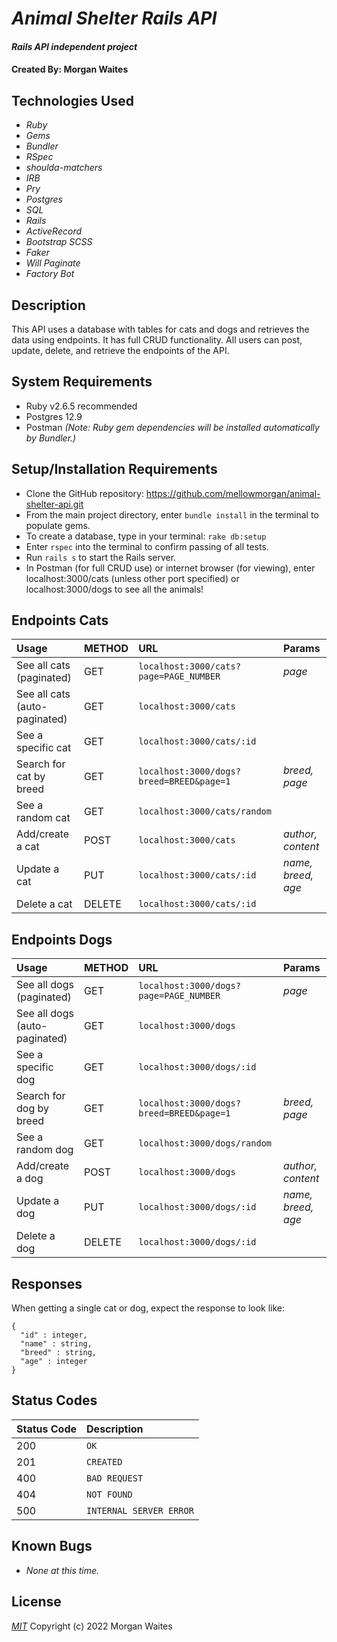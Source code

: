 # _Animal Shelter Rails API_

#### _Rails API independent project_

#### Created By: Morgan Waites

## Technologies Used

* _Ruby_
* _Gems_
* _Bundler_
* _RSpec_
* _shoulda-matchers_
* _IRB_
* _Pry_
* _Postgres_
* _SQL_
* _Rails_
* _ActiveRecord_
* _Bootstrap SCSS_
* _Faker_
* _Will Paginate_
* _Factory Bot_

## Description

This API uses a database with tables for cats and dogs and retrieves the data using endpoints. It has full CRUD functionality. All users can post, update, delete, and retrieve the endpoints of the API.

## System Requirements

* Ruby v2.6.5 recommended
* Postgres 12.9  
* Postman
_(Note: Ruby gem dependencies will be installed automatically by Bundler.)_

## Setup/Installation Requirements

* Clone the GitHub repository: https://github.com/mellowmorgan/animal-shelter-api.git 
* From the main project directory, enter `bundle install` in the terminal to populate gems.
* To create a database, type in your terminal: 
      `rake db:setup`
* Enter `rspec` into the terminal to confirm passing of all tests.
* Run `rails s` to start the Rails server.
* In Postman (for full CRUD use) or internet browser (for viewing), enter localhost:3000/cats (unless other port specified) or localhost:3000/dogs to see all the animals!

## Endpoints Cats

|Usage | METHOD       | URL       | Params |
| :--------|:------------| :---------| :------|
|See all cats (paginated) | GET    | `localhost:3000/cats?page=PAGE_NUMBER` | _page_ |
|See all cats (auto-paginated) | GET    | `localhost:3000/cats` | |
|See a specific cat | GET    | `localhost:3000/cats/:id` | |
|Search for cat by breed | GET    | `localhost:3000/dogs?breed=BREED&page=1` | _breed, page_ |
|See a random cat | GET    | `localhost:3000/cats/random` | |
|Add/create a cat | POST    | `localhost:3000/cats` | _author, content_ |
|Update a cat | PUT    | `localhost:3000/cats/:id` | _name, breed, age_ |
|Delete a cat | DELETE    |`localhost:3000/cats/:id`| |  

## Endpoints Dogs


|Usage | METHOD       | URL       | Params |
| :--------|:------------| :---------| :------|
|See all dogs (paginated) | GET    | `localhost:3000/dogs?page=PAGE_NUMBER` | _page_ |
|See all dogs (auto-paginated) | GET    | `localhost:3000/dogs` | |
|See a specific dog | GET    | `localhost:3000/dogs/:id` | |
|Search for dog by breed | GET    | `localhost:3000/dogs?breed=BREED&page=1` | _breed, page_ |
|See a random dog | GET    | `localhost:3000/dogs/random` | |
|Add/create a dog | POST    | `localhost:3000/dogs` | _author, content_ |
|Update a dog | PUT    | `localhost:3000/dogs/:id` | _name, breed, age_ |
|Delete a dog | DELETE    |`localhost:3000/dogs/:id`| | 


## Responses

When getting a single cat or dog, expect the response to look like:

```
{
  "id" : integer,
  "name" : string,
  "breed" : string,
  "age" : integer
}
```

## Status Codes

| Status Code | Description |
| :--- | :--- |
| 200 | `OK` |
| 201 | `CREATED` |
| 400 | `BAD REQUEST` |
| 404 | `NOT FOUND` |
| 500 | `INTERNAL SERVER ERROR` |

## Known Bugs

* _None at this time._

## License

_[MIT](https://opensource.org/licenses/MIT)_
Copyright (c) 2022 Morgan Waites